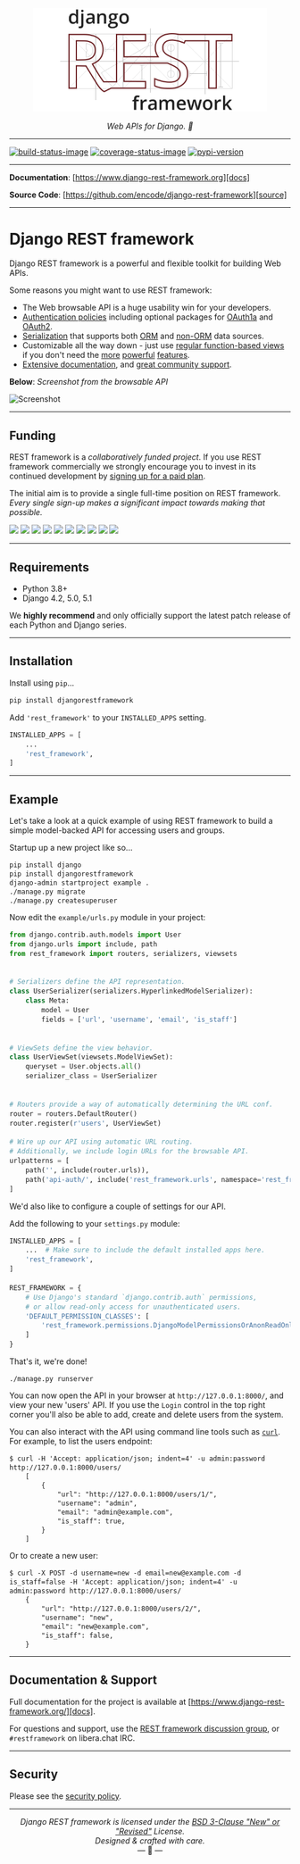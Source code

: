<p align="center">
  <a href="https://www.django-rest-framework.org/"><img width="420px" src="https://raw.githubusercontent.com/encode/django-rest-framework/refs/heads/master/docs/img/logo.png" alt='rest_framework'></a>
</p>
<p align="center">
    <em>Web APIs for Django. 🎸</em>
</p>

---

[![build-status-image]][build-status]
[![coverage-status-image]][codecov]
[![pypi-version]][pypi]

[build-status-image]: https://github.com/encode/django-rest-framework/actions/workflows/main.yml/badge.svg
[build-status]: https://github.com/encode/django-rest-framework/actions/workflows/main.yml
[coverage-status-image]: https://img.shields.io/codecov/c/github/encode/django-rest-framework/master.svg
[codecov]: https://codecov.io/github/encode/django-rest-framework?branch=master
[pypi-version]: https://img.shields.io/pypi/v/djangorestframework.svg
[pypi]: https://pypi.org/project/djangorestframework/

---

**Documentation**: [https://www.django-rest-framework.org][docs]

**Source Code**: [https://github.com/encode/django-rest-framework][source]

---

# Django REST framework

Django REST framework is a powerful and flexible toolkit for building Web APIs.

Some reasons you might want to use REST framework:

* The Web browsable API is a huge usability win for your developers.
* [Authentication policies][authentication] including optional packages for [OAuth1a][oauth1-section]
  and [OAuth2][oauth2-section].
* [Serialization][serializers] that supports both [ORM][modelserializer-section] and [non-ORM][serializer-section] data
  sources.
* Customizable all the way down - just use [regular function-based views][functionview-section] if you don't need
  the [more][generic-views] [powerful][viewsets] [features][routers].
* [Extensive documentation][docs], and [great community support][group].

[oauth1-section]: https://www.django-rest-framework.org/api-guide/authentication/#django-rest-framework-oauth
[oauth2-section]: https://www.django-rest-framework.org/api-guide/authentication/#django-oauth-toolkit
[serializer-section]: https://www.django-rest-framework.org/api-guide/serializers/#serializers
[modelserializer-section]: https://www.django-rest-framework.org/api-guide/serializers/#modelserializer
[functionview-section]: https://www.django-rest-framework.org/api-guide/views/#function-based-views
[generic-views]: https://www.django-rest-framework.org/api-guide/generic-views/
[viewsets]: https://www.django-rest-framework.org/api-guide/viewsets/
[routers]: https://www.django-rest-framework.org/api-guide/routers/
[serializers]: https://www.django-rest-framework.org/api-guide/serializers/
[authentication]: https://www.django-rest-framework.org/api-guide/authentication/]()

**Below**: *Screenshot from the browsable API*

![Screenshot][image]


---

## Funding

REST framework is a *collaboratively funded project*. If you use
REST framework commercially we strongly encourage you to invest in its
continued development by [signing up for a paid plan][funding].

The initial aim is to provide a single full-time position on REST framework.
*Every single sign-up makes a significant impact towards making that possible.*

[![][sentry-img]][sentry-url]
[![][stream-img]][stream-url]
[![][spacinov-img]][spacinov-url]
[![][retool-img]][retool-url]
[![][bitio-img]][bitio-url]
[![][posthog-img]][posthog-url]
[![][cryptapi-img]][cryptapi-url]
[![][fezto-img]][fezto-url]
[![][svix-img]][svix-url]
[![][zuplo-img]][zuplo-url]

[funding]: https://fund.django-rest-framework.org/topics/funding/
[sponsors]: https://fund.django-rest-framework.org/topics/funding/#our-sponsors

[sentry-img]: https://raw.githubusercontent.com/encode/django-rest-framework/master/docs/img/premium/sentry-readme.png
[sentry-url]: https://getsentry.com/welcome/

[stream-img]: https://raw.githubusercontent.com/encode/django-rest-framework/master/docs/img/premium/stream-readme.png
[stream-url]: https://getstream.io/?utm_source=DjangoRESTFramework&utm_medium=Webpage_Logo_Ad&utm_content=Developer&utm_campaign=DjangoRESTFramework_Jan2022_HomePage

[spacinov-img]: https://raw.githubusercontent.com/encode/django-rest-framework/master/docs/img/premium/spacinov-readme.png
[spacinov-url]: https://www.spacinov.com/

[retool-img]: https://raw.githubusercontent.com/encode/django-rest-framework/master/docs/img/premium/retool-readme.png
[retool-url]: https://retool.com/?utm_source=djangorest&utm_medium=sponsorship

[bitio-img]: https://raw.githubusercontent.com/encode/django-rest-framework/master/docs/img/premium/bitio-readme.png
[bitio-url]: https://bit.io/jobs?utm_source=DRF&utm_medium=sponsor&utm_campaign=DRF_sponsorship

[posthog-img]: https://raw.githubusercontent.com/encode/django-rest-framework/master/docs/img/premium/posthog-readme.png
[posthog-url]: https://posthog.com?utm_source=drf&utm_medium=sponsorship&utm_campaign=open-source-sponsorship

[cryptapi-img]: https://raw.githubusercontent.com/encode/django-rest-framework/master/docs/img/premium/cryptapi-readme.png
[cryptapi-url]: https://cryptapi.io

[fezto-img]: https://raw.githubusercontent.com/encode/django-rest-framework/master/docs/img/premium/fezto-readme.png
[fezto-url]: https://www.fezto.xyz/?utm_source=DjangoRESTFramework

[svix-img]: https://raw.githubusercontent.com/encode/django-rest-framework/master/docs/img/premium/svix-premium.png
[svix-url]: https://www.svix.com/?utm_source=django-REST&utm_medium=sponsorship

[zuplo-img]: https://raw.githubusercontent.com/encode/django-rest-framework/master/docs/img/premium/zuplo-readme.png
[zuplo-url]: https://zuplo.link/django-gh

---

## Requirements

* Python 3.8+
* Django 4.2, 5.0, 5.1

We **highly recommend** and only officially support the latest patch release of
each Python and Django series.

---

## Installation

Install using `pip`...

```bash
pip install djangorestframework
```

Add `'rest_framework'` to your `INSTALLED_APPS` setting.

```python
INSTALLED_APPS = [
    ...
    'rest_framework',
]
```

---

## Example

Let's take a look at a quick example of using REST framework to build a simple model-backed API for accessing users and
groups.

Startup up a new project like so...

    pip install django
    pip install djangorestframework
    django-admin startproject example .
    ./manage.py migrate
    ./manage.py createsuperuser

Now edit the `example/urls.py` module in your project:

```python
from django.contrib.auth.models import User
from django.urls import include, path
from rest_framework import routers, serializers, viewsets


# Serializers define the API representation.
class UserSerializer(serializers.HyperlinkedModelSerializer):
    class Meta:
        model = User
        fields = ['url', 'username', 'email', 'is_staff']


# ViewSets define the view behavior.
class UserViewSet(viewsets.ModelViewSet):
    queryset = User.objects.all()
    serializer_class = UserSerializer


# Routers provide a way of automatically determining the URL conf.
router = routers.DefaultRouter()
router.register(r'users', UserViewSet)

# Wire up our API using automatic URL routing.
# Additionally, we include login URLs for the browsable API.
urlpatterns = [
    path('', include(router.urls)),
    path('api-auth/', include('rest_framework.urls', namespace='rest_framework')),
]
```

We'd also like to configure a couple of settings for our API.

Add the following to your `settings.py` module:

```python
INSTALLED_APPS = [
    ...  # Make sure to include the default installed apps here.
    'rest_framework',
]

REST_FRAMEWORK = {
    # Use Django's standard `django.contrib.auth` permissions,
    # or allow read-only access for unauthenticated users.
    'DEFAULT_PERMISSION_CLASSES': [
        'rest_framework.permissions.DjangoModelPermissionsOrAnonReadOnly',
    ]
}
```

That's it, we're done!

```shell
./manage.py runserver
```

You can now open the API in your browser at `http://127.0.0.1:8000/`, and view your new 'users' API. If you use the
`Login` control in the top right corner you'll also be able to add, create and delete users from the system.

You can also interact with the API using command line tools such as [`curl`](https://curl.haxx.se/). For example, to
list the users endpoint:

```shell
$ curl -H 'Accept: application/json; indent=4' -u admin:password http://127.0.0.1:8000/users/
    [
        {
            "url": "http://127.0.0.1:8000/users/1/",
            "username": "admin",
            "email": "admin@example.com",
            "is_staff": true,
        }
    ]
```

Or to create a new user:

```shell
$ curl -X POST -d username=new -d email=new@example.com -d is_staff=false -H 'Accept: application/json; indent=4' -u admin:password http://127.0.0.1:8000/users/
    {
        "url": "http://127.0.0.1:8000/users/2/",
        "username": "new",
        "email": "new@example.com",
        "is_staff": false,
    }
```

---

## Documentation & Support

Full documentation for the project is available at [https://www.django-rest-framework.org/][docs].

For questions and support, use the [REST framework discussion group][group], or `#restframework` on libera.chat IRC.

---

## Security

Please see the [security policy][security-policy].

[security-policy]: https://github.com/encode/django-rest-framework/security/policy

---

<p align="center">
<i>Django REST framework is licensed under the
<a href="https://github.com/encode/django-rest-framework/blob/master/LICENSE.md">BSD 3-Clause "New" or "Revised"</a> License.<br/>
Designed & crafted with care.</i><br/>
&mdash; 🎸 &mdash;
</p>


<!-- Common links -->
[group]: https://groups.google.com/forum/?fromgroups#!forum/django-rest-framework
[image]: https://www.django-rest-framework.org/img/quickstart.png
[docs]: https://www.django-rest-framework.org/
[source]: https://github.com/encode/django-rest-framework
[license]: https://github.com/encode/django-rest-framework/blob/master/LICENSE.md
